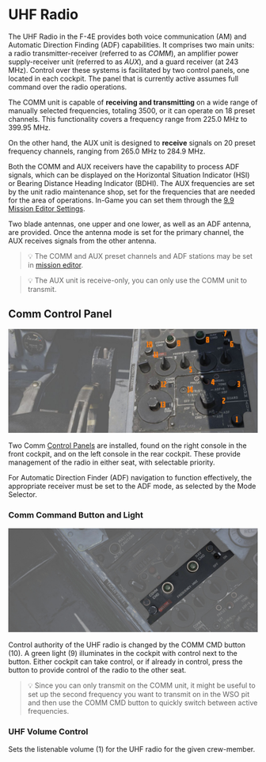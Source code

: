 # UHF Radio

The UHF Radio in the F-4E provides both voice communication (AM) and Automatic Direction
Finding (ADF) capabilities. It comprises two main units: a radio transmitter-receiver
(referred to as _COMM_), an amplifier power supply-receiver unit (referred to as _AUX_),
and a guard receiver (at 243 MHz).
Control over these systems is facilitated by two control panels, one located in each cockpit.
The panel that is currently active assumes full command over the radio operations.

The COMM unit is capable of **receiving and transmitting** on a wide range of manually
selected frequencies, totaling 3500, or it can operate on 18 preset channels. This
functionality covers a frequency range from 225.0 MHz to 399.95 MHz.

On the other hand,
the AUX unit is designed to **receive** signals on 20 preset frequency channels, ranging
from 265.0 MHz to 284.9 MHz.

Both the COMM and AUX receivers have the capability to
process ADF signals, which can be displayed on the Horizontal Situation Indicator (HSI)
or Bearing Distance Heading Indicator (BDHI). The AUX frequencies are set by the unit radio
maintenance shop, set for the frequencies that are needed for the area of operations. In-Game you
can set them through the [9.9 Mission Editor Settings](../../dcs/mission_editor.md).

Two blade antennas, one upper and one lower, as well as an ADF antenna, are provided.
Once the antenna mode is set for the primary channel, the AUX receives signals from the other
antenna.

> 💡 The COMM and AUX preset channels and ADF stations may be set in
> [mission editor](../../dcs/mission_editor.md#radio-options).

> 💡 The AUX unit is receive-only, you can only use the COMM unit to transmit.

## Comm Control Panel

![pilot_uhf_control_panel](../../img/pilot_comm_control_panel.jpg)

Two Comm
[Control Panels](../../cockpit/pilot/right_console/front_section.md#communication-control-panel)
are installed, found on the right console in the front cockpit, and on the left console
in the rear cockpit. These provide management of the radio in either seat,
with selectable priority.

For Automatic Direction Finder (ADF) navigation to function effectively,
the appropriate receiver must be set to the ADF mode, as selected by the Mode Selector.

### Comm Command Button and Light

![pilot_uhf_command_and_light](../../img/pilot_uhf_comm_command.jpg)

Control authority of the UHF radio is changed by the COMM CMD button (<num>10</num>). A green
light (<num>9</num>)
illuminates in the cockpit with control next to the button. Either cockpit can
take control, or if already in control, press the button to provide control of
the radio to the other seat.

> 💡 Since you can only transmit on the COMM unit, it might be useful
> to set up the second frequency you want to transmit on in the WSO pit
> and then use the COMM CMD button to quickly switch between active frequencies.

### UHF Volume Control

Sets the listenable volume (<num>1</num>) for the UHF radio for the given crew-member.
